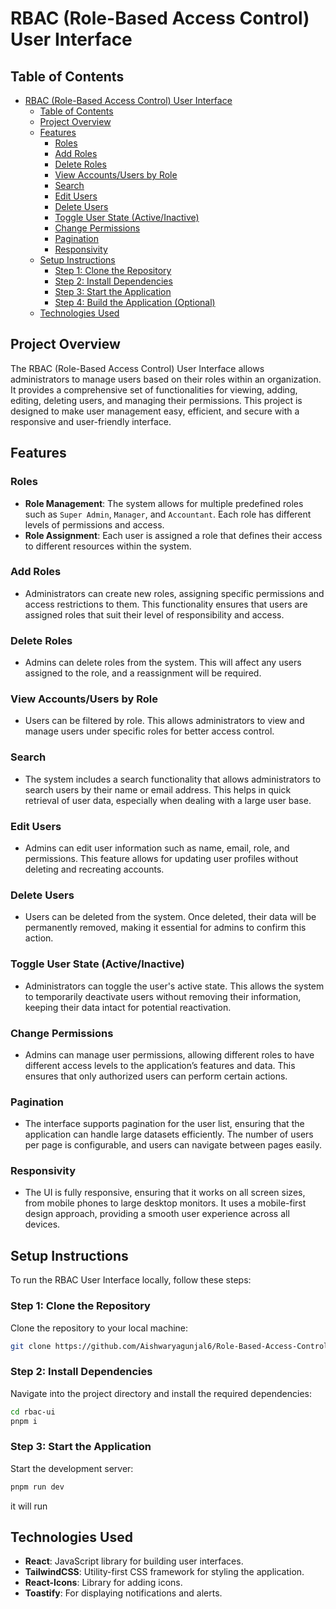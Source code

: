# RBAC (Role-Based Access Control) User Interface

## Table of Contents
- [RBAC (Role-Based Access Control) User Interface](#rbac-role-based-access-control-user-interface)
  - [Table of Contents](#table-of-contents)
  - [Project Overview](#project-overview)
  - [Features](#features)
    - [Roles](#roles)
    - [Add Roles](#add-roles)
    - [Delete Roles](#delete-roles)
    - [View Accounts/Users by Role](#view-accountsusers-by-role)
    - [Search](#search)
    - [Edit Users](#edit-users)
    - [Delete Users](#delete-users)
    - [Toggle User State (Active/Inactive)](#toggle-user-state-activeinactive)
    - [Change Permissions](#change-permissions)
    - [Pagination](#pagination)
    - [Responsivity](#responsivity)
  - [Setup Instructions](#setup-instructions)
    - [Step 1: Clone the Repository](#step-1-clone-the-repository)
    - [Step 2: Install Dependencies](#step-2-install-dependencies)
    - [Step 3: Start the Application](#step-3-start-the-application)
    - [Step 4: Build the Application (Optional)](#step-4-build-the-application-optional)
  - [Technologies Used](#technologies-used)

## Project Overview

The RBAC (Role-Based Access Control) User Interface allows administrators to manage users based on their roles within an organization. It provides a comprehensive set of functionalities for viewing, adding, editing, deleting users, and managing their permissions. This project is designed to make user management easy, efficient, and secure with a responsive and user-friendly interface.

## Features

### Roles
- **Role Management**: The system allows for multiple predefined roles such as `Super Admin`, `Manager`, and `Accountant`. Each role has different levels of permissions and access.
- **Role Assignment**: Each user is assigned a role that defines their access to different resources within the system.

### Add Roles
- Administrators can create new roles, assigning specific permissions and access restrictions to them. This functionality ensures that users are assigned roles that suit their level of responsibility and access.

### Delete Roles
- Admins can delete roles from the system. This will affect any users assigned to the role, and a reassignment will be required.

### View Accounts/Users by Role
- Users can be filtered by role. This allows administrators to view and manage users under specific roles for better access control.

### Search
- The system includes a search functionality that allows administrators to search users by their name or email address. This helps in quick retrieval of user data, especially when dealing with a large user base.

### Edit Users
- Admins can edit user information such as name, email, role, and permissions. This feature allows for updating user profiles without deleting and recreating accounts.

### Delete Users
- Users can be deleted from the system. Once deleted, their data will be permanently removed, making it essential for admins to confirm this action.

### Toggle User State (Active/Inactive)
- Administrators can toggle the user's active state. This allows the system to temporarily deactivate users without removing their information, keeping their data intact for potential reactivation.

### Change Permissions
- Admins can manage user permissions, allowing different roles to have different access levels to the application’s features and data. This ensures that only authorized users can perform certain actions.

### Pagination
- The interface supports pagination for the user list, ensuring that the application can handle large datasets efficiently. The number of users per page is configurable, and users can navigate between pages easily.

### Responsivity
- The UI is fully responsive, ensuring that it works on all screen sizes, from mobile phones to large desktop monitors. It uses a mobile-first design approach, providing a smooth user experience across all devices.

## Setup Instructions

To run the RBAC User Interface locally, follow these steps:

### Step 1: Clone the Repository
Clone the repository to your local machine:

```bash
git clone https://github.com/Aishwaryagunjal6/Role-Based-Access-Control-RBAC-UI.git
```

### Step 2: Install Dependencies
Navigate into the project directory and install the required dependencies:

```bash
cd rbac-ui
pnpm i
```

### Step 3: Start the Application
Start the development server:

```bash
pnpm run dev
```

it will run



## Technologies Used
- **React**: JavaScript library for building user interfaces.
- **TailwindCSS**: Utility-first CSS framework for styling the application.
- **React-Icons**: Library for adding icons.
- **Toastify**: For displaying notifications and alerts.
